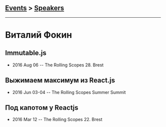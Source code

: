 ## [Events](../README.md) > [Speakers](../speakers.md)
---

# Виталий Фокин

## Immutable.js
- 2016 Aug 06 -- The Rolling Scopes 28. Brest    
## Выжимаем максимум из React.js
- 2016 Jun 03-04 -- The Rolling Scopes Summer Summit    
## Под капотом у Reactjs
- 2016 Mar 12 -- The Rolling Scopes 22. Brest    
